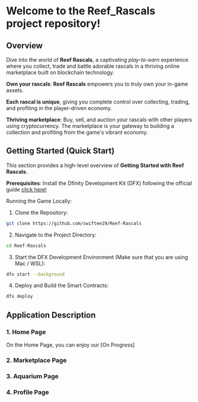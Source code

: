 # Welcome to the Reef_Rascals project repository!

## Overview
Dive into the world of **Reef Rascals**, a captivating _play-to-earn_ experience where you collect, trade and battle adorable rascals in a thriving online marketplace built on blockchain technology.

**Own your rascals**: **Reef Rascals** empowers you to truly own your in-game assets.

**Each rascal is unique**, giving you complete control over collecting, trading, and profiting in the player-driven economy.

**Thriving marketplace**: Buy, sell, and auction your rascals with other players using cryptocurrency. The marketplace is your gateway to building a collection and profiting from the game's vibrant economy.

## Getting Started (Quick Start)
This section provides a high-level overview of **Getting Started with Reef Rascals**.

**Prerequisites**:
Install the Dfinity Development Kit (DFX) following the official guide [click here!](https://internetcomputer.org/docs/current/developer-docs/getting-started/install/#installing-dfx)

Running the Game Locally:
1. Clone the Repository:
```bash
git clone https://github.com/swiftee19/Reef-Rascals
```

2. Navigate to the Project Directory:
```bash
cd Reef-Rascals
```

3. Start the DFX Development Environment (Make sure that you are using Mac / WSL):
```bash
dfx start --background
```

4. Deploy and Build the Smart Contracts:
```bash
dfx deploy
```

## Application Description

### 1. Home Page
  On the Home Page, you can enjoy our [On Progress]
### 2. Marketplace Page
### 3. Aquarium Page
### 4. Profile Page
